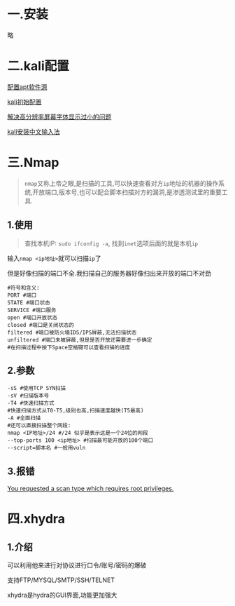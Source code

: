 # 一.安装

略

# 二.kali配置

[配置apt软件源](https://www.cnblogs.com/qm-zy/p/16508085.html)

[kali初始配置](https://blog.csdn.net/mangoJohn/article/details/116616264)

[解决高分辨率屏幕字体显示过小的问题](https://blog.csdn.net/mi2shao/article/details/125146083?spm=1001.2101.3001.6650.8&utm_medium=distribute.pc_relevant.none-task-blog-2%7Edefault%7EBlogCommendFromBaidu%7ERate-8-125146083-blog-104300747.pc_relevant_multi_platform_whitelistv4&depth_1-utm_source=distribute.pc_relevant.none-task-blog-2%7Edefault%7EBlogCommendFromBaidu%7ERate-8-125146083-blog-104300747.pc_relevant_multi_platform_whitelistv4&utm_relevant_index=13)

[kali安装中文输入法](https://blog.csdn.net/weixin_45631954/article/details/118228100?spm=1001.2101.3001.6661.1&utm_medium=distribute.pc_relevant_t0.none-task-blog-2%7Edefault%7ECTRLIST%7ERate-1-118228100-blog-121921091.t5_layer_eslanding_D_4&depth_1-utm_source=distribute.pc_relevant_t0.none-task-blog-2%7Edefault%7ECTRLIST%7ERate-1-118228100-blog-121921091.t5_layer_eslanding_D_4&utm_relevant_index=1)

# 三.Nmap

> `nmap`又称上帝之眼,是扫描的工具,可以快速查看对方`ip`地址的机器的操作系统,开放端口,版本号,也可以配合脚本扫描对方的漏洞,是渗透测试里的重要工具.

## 1.使用

> 查找本机IP: `sudo ifconfig -a`, 找到`inet`选项后面的就是本机`ip`

输入`nmap <ip地址>`就可以扫描`ip`了

但是好像扫描的端口不全.我扫描自己的服务器好像扫出来开放的端口不对劲

```shell
#符号和含义:
PORT #端口
STATE #端口状态
SERVICE #端口服务
open #端口开放状态
closed #端口是关闭状态的
filtered #端口被防火墙IDS/IPS屏蔽,无法扫描状态
unfiltered #端口未被屏蔽,但是是否开放还需要进一步确定
#在扫描过程中按下Space空格键可以查看扫描的进度
```

## 2.参数

```shell
-sS #使用TCP SYN扫描
-sV #扫描版本号
-T4 #快速扫描方式
#快速扫描方式从T0-T5,级别也高,扫描速度越快(T5最高)
-A #全面扫描
#还可以直接扫描整个网段:
nmap <IP地址>/24 #/24 似乎是表示这是一个24位的网段
--top-ports 100 <ip地址> #扫描最可能开放的100个端口
--script=脚本名 #一般用vuln
```

## 3.报错

[You requested a scan type which requires root privileges.](https://blog.csdn.net/a792245795/article/details/121951721)

# 四.xhydra

## 1.介绍

可以利用他来进行对协议进行口令/账号/密码的爆破

支持FTP/MYSQL/SMTP/SSH/TELNET

xhydra是hydra的GUI界面,功能更加强大